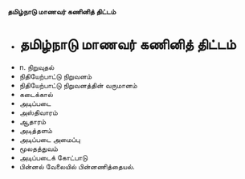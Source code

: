 **தமிழ்நாடு மாணவர் கணினித் திட்டம்**
- # தமிழ்நாடு மாணவர் கணினித் திட்டம்
- n. நிறுவுதல்
- நிதியேற்பாட்டு நிறுவனம்
- நிதியேற்பாட்டு நிறுவனத்தின் வருமானம்
- கடைக்கால்
- அடிப்படை
- அஸ்திவாரம்
- ஆதாரம்
- அடித்தளம்
- அடிப்படை அமைப்பு
- மூலதத்துவம்
- அடிப்படைக் கோட்பாடு
- பின்னல் வேலையில் பின்னணித்தையல்.

